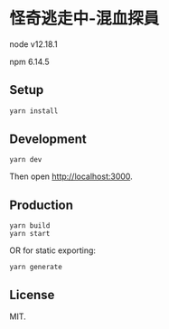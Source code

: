 # 怪奇逃走中-混血探員

node v12.18.1

npm 6.14.5

<!-- Nuxt.js Demo for my 2019 talks.

[See demo](https://nuxt-demo.surge.sh). -->

## Setup

```bash
yarn install
```

## Development

```
yarn dev
```

Then open [http://localhost:3000](http://localhost:3000).

## Production

```
yarn build
yarn start
```

OR for static exporting:

```
yarn generate
```

## License

MIT.
